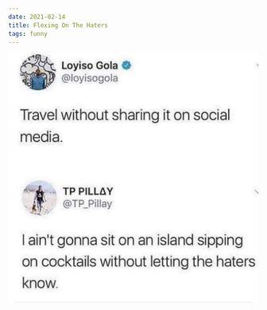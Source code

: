 ```yaml
---
date: 2021-02-14
title: Flexing On The Haters
tags: funny
---
```


![travelhaters.jpeg](https://raw.githubusercontent.com/muneer78/muneer78.github.io/master/images/travelhaters.jpeg)
